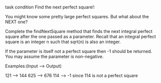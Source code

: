 task condition Find the next perfect square!:

You might know some pretty large perfect squares. But what about the NEXT one?

Complete the findNextSquare method that finds the next integral perfect square after the one passed as a parameter. Recall that an integral perfect square is an integer n such that sqrt(n) is also an integer.

If the parameter is itself not a perfect square then -1 should be returned. You may assume the parameter is non-negative.

Examples:(Input --> Output)

121 --> 144
625 --> 676
114 --> -1 since 114 is not a perfect square
